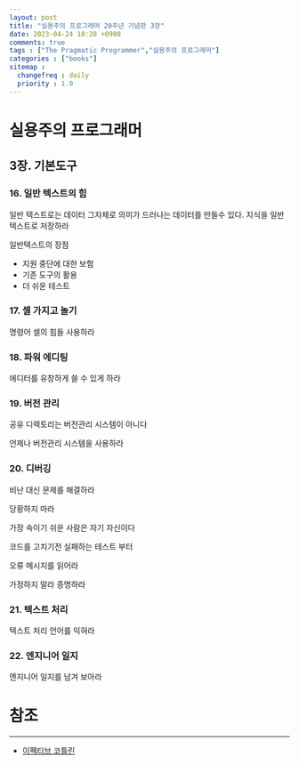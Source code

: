 ```yaml
---
layout: post
title: "실용주의 프로그래머 20주년 기념판 3장"
date: 2023-04-24 10:20 +0900
comments: true
tags : ["The Pragmatic Programmer","실용주의 프로그래머"]
categories : ["books"]
sitemap :
  changefreq : daily
  priority : 1.0
---
```


# 실용주의 프로그래머
## 3장. 기본도구

### 16. 일반 텍스트의 힘
일반 텍스트로는 데이터 그자체로 의미가 드러나는 데이터를 만들수 있다.
지식을 일반 텍스트로 저장하라

일반텍스트의 장점
* 지원 중단에 대한 보험
* 기존 도구의 활용
* 더 쉬운 테스트
### 17. 셀 가지고 놀기

명령어 셀의 힘들 사용하라

### 18. 파워 에디팅
에디터를 유창하게 쓸 수 있게 하라

### 19. 버전 관리

공유 디렉토리는 버전관리 시스템이 아니다

언제나 버전관리 시스템을 사용하라

### 20. 디버깅

비난 대신 문제를 해결하라

당황하지 마라

가장 속이기 쉬운 사람은 자기 자신이다

코드를 고치기전 실패하는 테스트 부터

오류 메시지를 읽어라

가정하지 말라 증명하라

### 21. 텍스트 처리
텍스트 처리 언어를 익혀라

### 22. 엔지니어 일지 
엔지니어 일지를 남겨 보아라

# 참조

-----
* [이펙티브 코틀린](http://www.yes24.com/Product/Goods/106225986)
